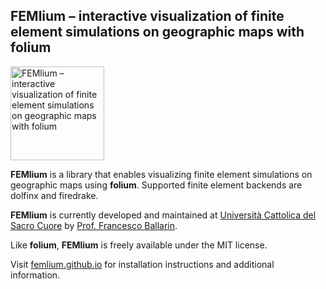 ## FEMlium – interactive visualization of finite element simulations on geographic maps with folium ##
<img src="https://femlium.github.io/_images/FEMlium-logo.png" alt="FEMlium – interactive visualization of finite element simulations on geographic maps with folium" width="150px">

**FEMlium** is a library that enables visualizing finite element simulations on geographic maps using **folium**. Supported finite element backends are dolfinx and firedrake.

**FEMlium** is currently developed and maintained at [Università Cattolica del Sacro Cuore](https://www.unicatt.it/) by [Prof. Francesco Ballarin](https://www.francescoballarin.it).

Like **folium**, **FEMlium** is freely available under the MIT license.

Visit [femlium.github.io](https://femlium.github.io/) for installation instructions and additional information.
